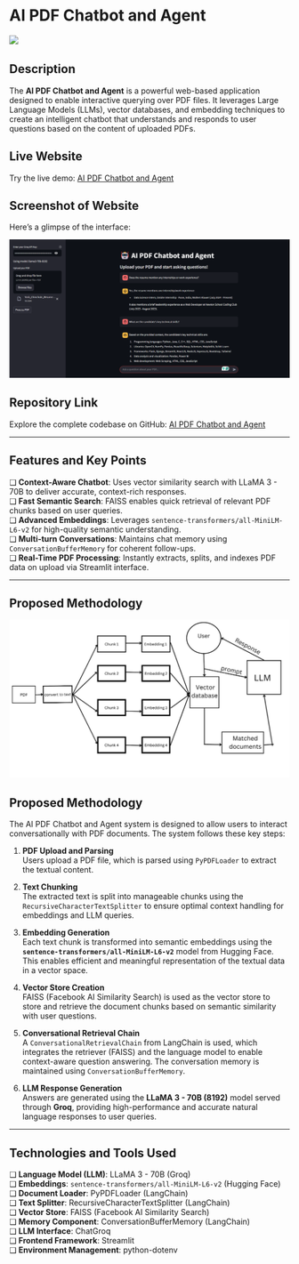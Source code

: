 # AI PDF Chatbot and Agent

![](https://visitor-badge.laobi.icu/badge?page_id=yashchinchole/AI-PDF-Chatbot-and-Agent)

## Description

The **AI PDF Chatbot and Agent** is a powerful web-based application designed to enable interactive querying over PDF files. It leverages Large Language Models (LLMs), vector databases, and embedding techniques to create an intelligent chatbot that understands and responds to user questions based on the content of uploaded PDFs.

## Live Website

Try the live demo: [AI PDF Chatbot and Agent](https://ai-pdf-chatbot-and-agent.onrender.com)

## Screenshot of Website

Here’s a glimpse of the interface:

![Website Screenshot](./images/website.png)

## Repository Link

Explore the complete codebase on GitHub: [AI PDF Chatbot and Agent](https://github.com/yashchinchole/AI-PDF-Chatbot-and-Agent)

---

## Features and Key Points

❑ **Context-Aware Chatbot**: Uses vector similarity search with LLaMA 3 - 70B to deliver accurate, context-rich responses.  
❑ **Fast Semantic Search**: FAISS enables quick retrieval of relevant PDF chunks based on user queries.  
❑ **Advanced Embeddings**: Leverages `sentence-transformers/all-MiniLM-L6-v2` for high-quality semantic understanding.  
❑ **Multi-turn Conversations**: Maintains chat memory using `ConversationBufferMemory` for coherent follow-ups.  
❑ **Real-Time PDF Processing**: Instantly extracts, splits, and indexes PDF data on upload via Streamlit interface.

---

## Proposed Methodology

![Proposed Methodology](./images/architecture.png)

## Proposed Methodology

The AI PDF Chatbot and Agent system is designed to allow users to interact conversationally with PDF documents. The system follows these key steps:

1. **PDF Upload and Parsing**  
   Users upload a PDF file, which is parsed using `PyPDFLoader` to extract the textual content.

2. **Text Chunking**  
   The extracted text is split into manageable chunks using the `RecursiveCharacterTextSplitter` to ensure optimal context handling for embeddings and LLM queries.

3. **Embedding Generation**  
   Each text chunk is transformed into semantic embeddings using the **`sentence-transformers/all-MiniLM-L6-v2`** model from Hugging Face. This enables efficient and meaningful representation of the textual data in a vector space.

4. **Vector Store Creation**  
   FAISS (Facebook AI Similarity Search) is used as the vector store to store and retrieve the document chunks based on semantic similarity with user questions.

5. **Conversational Retrieval Chain**  
   A `ConversationalRetrievalChain` from LangChain is used, which integrates the retriever (FAISS) and the language model to enable context-aware question answering. The conversation memory is maintained using `ConversationBufferMemory`.

6. **LLM Response Generation**  
   Answers are generated using the **LLaMA 3 - 70B (8192)** model served through **Groq**, providing high-performance and accurate natural language responses to user queries.

---

## Technologies and Tools Used

❑ **Language Model (LLM)**: LLaMA 3 - 70B (Groq)  
❑ **Embeddings**: `sentence-transformers/all-MiniLM-L6-v2` (Hugging Face)  
❑ **Document Loader**: PyPDFLoader (LangChain)  
❑ **Text Splitter**: RecursiveCharacterTextSplitter (LangChain)  
❑ **Vector Store**: FAISS (Facebook AI Similarity Search)  
❑ **Memory Component**: ConversationBufferMemory (LangChain)  
❑ **LLM Interface**: ChatGroq  
❑ **Frontend Framework**: Streamlit  
❑ **Environment Management**: python-dotenv
